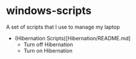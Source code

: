 windows-scripts
===============

A set of scripts that I use to manage my laptop

* (Hibernation Scripts)[Hibernation/README.md]
	* Turn off Hibernation
	* Turn on Hibernation
